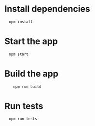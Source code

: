 # Install dependencies
```bash
  npm install
```

# Start the app
```bash 
  npm start 
```

# Build the app
```bash
    npm run build
```

# Run tests
```bash
  npm run tests
```
